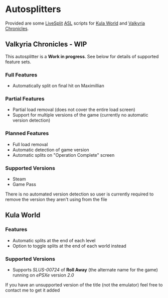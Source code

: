# Autosplitters
Provided are some [LiveSplit](http://livesplit.github.io) [ASL](https://github.com/LiveSplit/LiveSplit/blob/master/Documentation/Auto-Splitters.md) scripts for [Kula World](https://www.speedrun.com/kula_world) and [Valkyria Chronicles](ttps://www.speedrun.com/vc).

## Valkyria Chronicles - WIP
This autosplitter is a **Work in progress**. See below for details of supported feature sets.

### Full Features
- Automatically split on final hit on Maximillian

### Partial Features
- Partial load removal (does not cover the entire load screen)
- Support for multiple versions of the game (currently no automatic version detection)

### Planned Features
- Full load removal
- Automatic detection of game version
- Automatic splits on "Operation Complete" screen

### Supported Versions
- Steam
- Game Pass

There is no automated version detection so user is currently required to remove the version they aren't using from the file

## Kula World
### Features
- Automatic splits at the end of each level
- Option to toggle splits at the end of each world instead

### Supported Versions
- Supports *SLUS-00724* of **Roll Away** (the alternate name for the game) running on *ePSXe* version *2.0*

If you have an unsupported version of the title (not the emulator) feel free to contact me to get it added